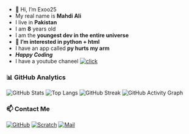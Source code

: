 - 👋 Hi, I’m Exoo25
- My real name is **Mahdi Ali**
- I live in **Pakistan**
- I am **8** years old
- I am the **youngest dev in the entire universe**
- 👀 **I’m interested in python + html**
- I have an app called **py hurts my arm**
- ***Happy Coding***
- I have a youtube chaneel [![click](https://img.shields.io/badge/Youtube-4D97FF?style=for-the-badge&logo=Youtube&logoColor=white)](https://youtube.com/@Exoo25-dev)
### 📊 GitHub Analytics
![GitHub Stats](https://github-readme-stats.vercel.app/api?username=Exoo25&show_icons=true&theme=tokyonight)
![Top Langs](https://github-readme-stats.vercel.app/api/top-langs/?username=Exoo25&layout=compact&theme=tokyonight)
![GitHub Streak](https://streak-stats.demolab.com/?user=Exoo25&theme=tokyonight)
![GitHub Activity Graph](https://github-readme-activity-graph.vercel.app/graph?username=Exoo25&theme=tokyo-night)

### 📫 Contact Me
[![GitHub](https://img.shields.io/badge/GitHub-181717?style=for-the-badge&logo=github&logoColor=white)](https://github.com/Exoo25)
[![Scratch](https://img.shields.io/badge/Scratch-4D97FF?style=for-the-badge&logo=scratch&logoColor=white)](https://scratch.mit.edu/Exoo25)
[![Mail](https://img.shields.io/badge/Mail-4D97FF?style=for-the-badge&logo=Gmail&logoColor=white)](mailto:exoo25pro@gmail.com)
<!---
Exoo25/Exoo25 is a ✨ special ✨ repository because its `README.md` (this file) appears on your GitHub profile.
You can click the Preview link to take a look at your changes.
--->
